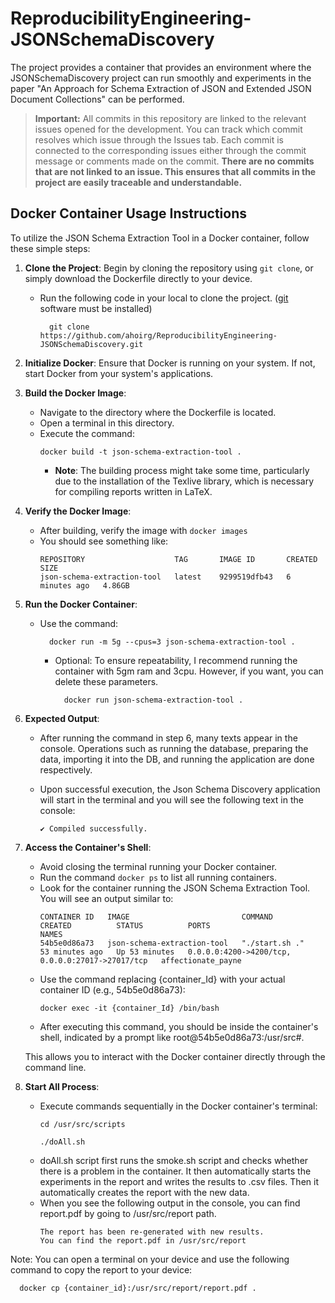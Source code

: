 # ReproducibilityEngineering-JSONSchemaDiscovery
The project provides a container that provides an environment where the JSONSchemaDiscovery project can run smoothly and experiments in the paper "An Approach for Schema Extraction of JSON and Extended JSON Document Collections" can be performed.

> **Important:**
> All commits in this repository are linked to the relevant issues opened for the development. You can track which commit resolves which issue through the Issues tab. Each commit is connected to the corresponding issues either through the commit message or comments made on the commit. **There are no commits that are not linked to an issue. This ensures that all commits in the project are easily traceable and understandable.**

## Docker Container Usage Instructions

To utilize the JSON Schema Extraction Tool in a Docker container, follow these simple steps:

1. **Clone the Project**: Begin by cloning the repository using `git clone`, or simply download the Dockerfile directly to your device.

   - Run the following code in your local to clone the project. ([git](https://git-scm.com/downloads) software must be installed)
     ```
       git clone https://github.com/ahoirg/ReproducibilityEngineering-JSONSchemaDiscovery.git
     ```
2. **Initialize Docker**: Ensure that Docker is running on your system. If not, start Docker from your system's applications.

3. **Build the Docker Image**:
   - Navigate to the directory where the Dockerfile is located.
   - Open a terminal in this directory.
   - Execute the command:
     ```
     docker build -t json-schema-extraction-tool .
     ```
     - **Note**: The building process might take some time, particularly due to the installation of the Texlive library, which is necessary for compiling reports written in LaTeX.
4. **Verify the Docker Image**:
   - After building, verify the image with `docker images`
   - You should see something like:
     ```
     REPOSITORY                    TAG       IMAGE ID       CREATED         SIZE
     json-schema-extraction-tool   latest    9299519dfb43   6 minutes ago   4.86GB
     ```
6. **Run the Docker Container**:
   - Use the command:
     ```
       docker run -m 5g --cpus=3 json-schema-extraction-tool .
     ```
     
     - Optional: To ensure repeatability, I recommend running the container with 5gm ram and 3cpu. However, if you want, you can delete these parameters.
       ```
         docker run json-schema-extraction-tool .
       ```
7. **Expected Output**:
   - After running the command in step 6, many texts appear in the console. Operations such as running the database, preparing the data, importing it into the DB, and running the application are done respectively.
   - Upon successful execution, the Json Schema Discovery application will start in the terminal and you will see the following text in the console:

     ```
     ✔ Compiled successfully.
     ```
8. **Access the Container's Shell**:
    - Avoid closing the terminal running your Docker container.
    - Run the command `docker ps` to list all running containers.
    - Look for the container running the JSON Schema Extraction Tool. You will see an output similar to:
       ```
      CONTAINER ID   IMAGE                         COMMAND          CREATED          STATUS          PORTS                                              NAMES
      54b5e0d86a73   json-schema-extraction-tool   "./start.sh ."   53 minutes ago   Up 53 minutes   0.0.0.0:4200->4200/tcp, 0.0.0.0:27017->27017/tcp   affectionate_payne
       ```
     - Use the command replacing {container_Id} with your actual container ID (e.g., 54b5e0d86a73):
       ```
       docker exec -it {container_Id} /bin/bash 
       ``` 
     - After executing this command, you should be inside the container's shell, indicated by a prompt like root@54b5e0d86a73:/usr/src#.

      This allows you to interact with the Docker container directly through the command line.
9. **Start All Process**:
   - Execute commands sequentially in the Docker container's terminal: 
      ```
      cd /usr/src/scripts
      ```
      ```
      ./doAll.sh
      ```
   - doAll.sh script first runs the smoke.sh script and checks whether there is a problem in the container. It then automatically starts the experiments in the report and writes the results to .csv files. Then it automatically creates the report with the new data.
   - When you see the following output in the console, you can find report.pdf by going to /usr/src/report path.
      ```
      The report has been re-generated with new results.
      You can find the report.pdf in /usr/src/report
      ```
  Note: You can open a terminal on your device and use the following command to copy the report to your device:
  ```
    docker cp {container_id}:/usr/src/report/report.pdf .
  ```
